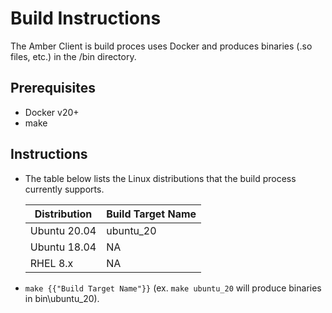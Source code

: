 # Build Instructions
The Amber Client is build proces uses Docker and produces binaries (.so files, etc.) in the /bin directory. 

## Prerequisites
- Docker v20+
- make

## Instructions
- The table below lists the Linux distributions that the build process currently supports.

    |Distribution|Build Target Name|
    |------------|-----------------|
    |Ubuntu 20.04|ubuntu_20|
    |Ubuntu 18.04|NA|
    |RHEL 8.x| NA|

- `make {{"Build Target Name"}}` (ex. `make ubuntu_20` will produce binaries in bin\ubuntu_20).
